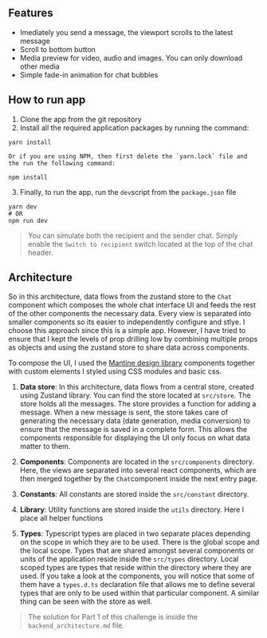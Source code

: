 
## Features

- Imediately you send a message, the viewport scrolls to the latest message
- Scroll to bottom button
- Media preview for video, audio and images. You can only download other media
- Simple fade-in animation for chat bubbles

## How to run app

1. Clone the app from the git repository
2. Install all the required application packages by running the command:
```shell
yarn install
```
    Or if you are using NPM, then first delete the `yarn.lock` file and the run the following command:
```shell
npm install
```
3. Finally, to run the app, run the `dev`script from the `package.json` file
```shell
yarn dev
# OR
npm run dev
```

> You can simulate both the recipient and the sender chat. Simply enable the `Switch to recipient` switch located at the top of the chat header.

## Architecture
So in this architecture, data flows from the zustand store to the `Chat` component which composes the whole chat interface UI and feeds the rest of the other components the necessary data. Every view is separated into smaller components so its easier to independently configure and stlye. I choose this approach since this is a simple app. However, I have tried to ensure that I kept the levels of prop drilling low by combining multiple props as objects and using the zustand store to share data across components.

To compose the UI, I used the [Mantine design library](https://mantine.dev) components together with custom elements I styled using CSS modules and basic css. 


1. **Data store**: In this architecture, data flows from a central store, created using Zustand library. You can find the store located at `src/store`. The store holds all the messages. The store provides a function for adding a message. When a new message is sent, the store takes care of generating the necessary data (date generation, media conversion) to ensure that the message is saved in a complete form. This allows the components responsible for displaying the UI only focus on what data matter to them.

2. **Components**: Components are located in the `src/components` directory. Here, the views are separated into several react components, which are then merged together by the `Chat`component inside the next entry page.

3. **Constants**: All constants are stored inside the `src/constant` directory.

4. **Library**: Utility functions are stored inside the `utils` directory. Here I place all helper functions

5. **Types**: Typescript types are placed in two separate places depending on the scope in which they are to be used. There is the global scope and the local scope. Types that are shared amongst several components or units of the application reside inside the `src/types` directory. Local scoped types are types that reside within the directory where they are used. If you take a look at the components, you will notice that some of them have a `types.d.ts` declaration file that allows me to define several types that are only to be used within that particular component. A similar thing can be seen with the store as well.

> The solution for Part 1 of this challenge is inside the `backend_architecture.md` file.